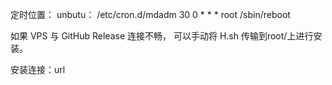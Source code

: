 定时位置： unbutu：   /etc/cron.d/mdadm
30 0 * * * root /sbin/reboot

如果 VPS 与 GitHub Release 连接不畅， 可以手动将 H.sh 传输到root/上进行安装。

安装连接：url
